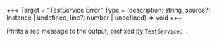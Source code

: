 +++
Target = "TestService.Error"
Type = (description: string, source?: Instance | undefined, line?: number | undefined) => void
+++

Prints a red message to the output, prefixed by `TestService: `.